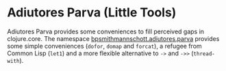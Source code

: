 <!-- -*- mode: markdown ; coding: utf-8 -*- -->

# Adiutores Parva (Little Tools)

Adiutores Parva provides some conveniences to fill perceived gaps in
clojure.core. The namespace [bpsmithmannschott.adiutores.parva][1]
provides some simple conveniences (`dofor`, `domap` and `forcat`), a
refugee from Common Lisp (`let1`) and a more flexible alternative to
`->` and `->>` (`thread-with`).

[1]: https://github.com/bpsm/adiutores-parva/blob/master/src/main/clojure/bpsmithmannschott/adiutores/parva.clj


